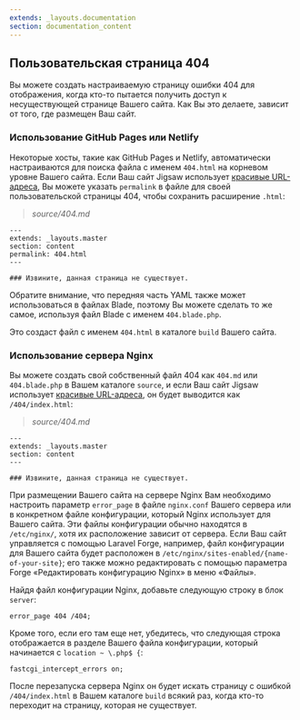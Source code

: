 ```yaml
---
extends: _layouts.documentation
section: documentation_content
---
```


## Пользовательская страница 404

Вы можете создать настраиваемую страницу ошибки 404 для отображения, когда кто-то пытается получить доступ к несуществующей странице Вашего сайта. Как Вы это делаете, зависит от того, где размещен Ваш сайт.

### Использование GitHub Pages или Netlify

Некоторые хосты, такие как GitHub Pages и Netlify, автоматически настраиваются для поиска файла с именем `404.html` на корневом уровне Вашего сайта. Если Ваш сайт Jigsaw использует [красивые URL-адреса](/docs/pretty-urls), Вы можете указать `permalink` в файле для своей пользовательской страницы 404, чтобы сохранить расширение `.html`:

> _source/404.md_

```
---
extends: _layouts.master
section: content
permalink: 404.html
---

### Извините, данная страница не существует.
```

Обратите внимание, что передняя часть YAML также может использоваться в файлах Blade, поэтому Вы можете сделать то же самое, используя файл Blade с именем `404.blade.php`.

Это создаст файл с именем `404.html` в каталоге `build` Вашего сайта.

### Использование сервера Nginx

Вы можете создать свой собственный файл 404 как `404.md` или `404.blade.php` в Вашем каталоге `source`, и если Ваш сайт Jigsaw использует [красивые URL-адреса](/docs/pretty-urls), он будет выводится как `/404/index.html`:

> _source/404.md_

```
---
extends: _layouts.master
section: content
---

### Извините, данная страница не существует.
```

При размещении Вашего сайта на сервере Nginx Вам необходимо настроить параметр `error_page` в файле `nginx.conf` Вашего сервера или в конкретном файле конфигурации, который Nginx использует для Вашего сайта. Эти файлы конфигурации обычно находятся в `/etc/nginx/`, хотя их расположение зависит от сервера. Если Ваш сайт управляется с помощью Laravel Forge, например, файл конфигурации для Вашего сайта будет расположен в `/etc/nginx/sites-enabled/{name-of-your-site}`; его также можно редактировать с помощью параметра Forge «Редактировать конфигурацию Nginx» в меню «Файлы».

Найдя файл конфигурации Nginx, добавьте следующую строку в блок `server`:

```
error_page 404 /404;
```

Кроме того, если его там еще нет, убедитесь, что следующая строка отображается в разделе Вашего файла конфигурации, который начинается с `location ~ \.php$ {`:

```
fastcgi_intercept_errors on;
```

После перезапуска сервера Nginx он будет искать страницу с ошибкой `/404/index.html` в Вашем каталоге `build` всякий раз, когда кто-то переходит на страницу, которая не существует.
